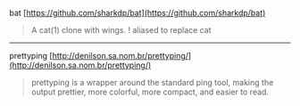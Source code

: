 bat 
[https://github.com/sharkdp/bat](https://github.com/sharkdp/bat)
> A cat(1) clone with wings.
! aliased to replace cat

- - -

prettyping
[http://denilson.sa.nom.br/prettyping/](http://denilson.sa.nom.br/prettyping/)
> prettyping is a wrapper around the standard ping tool, making the output prettier, more colorful,
more compact, and easier to read.


